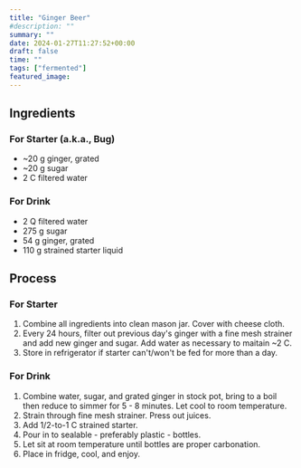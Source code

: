 ```yaml
---
title: "Ginger Beer"
#description: ""
summary: ""
date: 2024-01-27T11:27:52+00:00
draft: false
time: ""
tags: ["fermented"]
featured_image: 
---
```


## Ingredients
### For Starter (a.k.a., Bug)
- ~20 g ginger, grated
- ~20 g sugar
- 2 C filtered water

### For Drink
- 2 Q filtered water
- 275 g sugar
- 54 g ginger, grated
- 110 g strained starter liquid

## Process
### For Starter
1. Combine all ingredients into clean mason jar. Cover with cheese cloth.
1. Every 24 hours, filter out previous day's ginger with a fine mesh strainer and add new ginger and sugar. Add water as necessary to maitain ~2 C.
1. Store in refrigerator if starter can't/won't be fed for more than a day.

### For Drink
1. Combine water, sugar, and grated ginger in stock pot, bring to a boil then reduce to simmer for 5 - 8 minutes. Let cool to room temperature.
1. Strain through fine mesh strainer. Press out juices.
1. Add 1/2-to-1 C strained starter.
1. Pour in to sealable - preferably plastic - bottles.
1. Let sit at room temperature until bottles are proper carbonation.
1. Place in fridge, cool, and enjoy.
